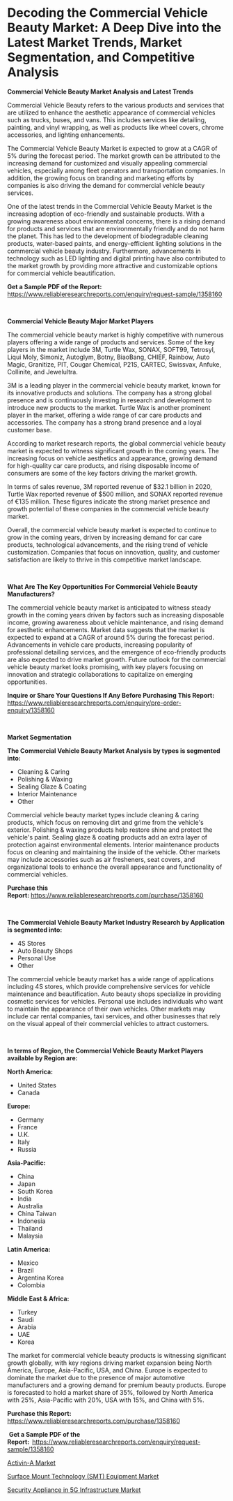 <p><h1>Decoding the Commercial Vehicle Beauty Market: A Deep Dive into the Latest Market Trends, Market Segmentation, and Competitive Analysis</h1></p><p><strong>Commercial Vehicle Beauty Market Analysis and Latest Trends</strong></p>
<p><p>Commercial Vehicle Beauty refers to the various products and services that are utilized to enhance the aesthetic appearance of commercial vehicles such as trucks, buses, and vans. This includes services like detailing, painting, and vinyl wrapping, as well as products like wheel covers, chrome accessories, and lighting enhancements.</p><p>The Commercial Vehicle Beauty Market is expected to grow at a CAGR of 5% during the forecast period. The market growth can be attributed to the increasing demand for customized and visually appealing commercial vehicles, especially among fleet operators and transportation companies. In addition, the growing focus on branding and marketing efforts by companies is also driving the demand for commercial vehicle beauty services.</p><p>One of the latest trends in the Commercial Vehicle Beauty Market is the increasing adoption of eco-friendly and sustainable products. With a growing awareness about environmental concerns, there is a rising demand for products and services that are environmentally friendly and do not harm the planet. This has led to the development of biodegradable cleaning products, water-based paints, and energy-efficient lighting solutions in the commercial vehicle beauty industry. Furthermore, advancements in technology such as LED lighting and digital printing have also contributed to the market growth by providing more attractive and customizable options for commercial vehicle beautification.</p></p>
<p><strong>Get a Sample PDF of the Report:&nbsp;</strong> <a href="https://www.reliableresearchreports.com/enquiry/request-sample/1358160">https://www.reliableresearchreports.com/enquiry/request-sample/1358160</a></p>
<p>&nbsp;</p>
<p><strong>Commercial Vehicle Beauty Major Market Players</strong></p>
<p><p>The commercial vehicle beauty market is highly competitive with numerous players offering a wide range of products and services. Some of the key players in the market include 3M, Turtle Wax, SONAX, SOFT99, Tetrosyl, Liqui Moly, Simoniz, Autoglym, Botny, BiaoBang, CHIEF, Rainbow, Auto Magic, Granitize, PIT, Cougar Chemical, P21S, CARTEC, Swissvax, Anfuke, Collinite, and Jewelultra. </p><p>3M is a leading player in the commercial vehicle beauty market, known for its innovative products and solutions. The company has a strong global presence and is continuously investing in research and development to introduce new products to the market. Turtle Wax is another prominent player in the market, offering a wide range of car care products and accessories. The company has a strong brand presence and a loyal customer base.</p><p>According to market research reports, the global commercial vehicle beauty market is expected to witness significant growth in the coming years. The increasing focus on vehicle aesthetics and appearance, growing demand for high-quality car care products, and rising disposable income of consumers are some of the key factors driving the market growth.</p><p>In terms of sales revenue, 3M reported revenue of $32.1 billion in 2020, Turtle Wax reported revenue of $500 million, and SONAX reported revenue of €135 million. These figures indicate the strong market presence and growth potential of these companies in the commercial vehicle beauty market. </p><p>Overall, the commercial vehicle beauty market is expected to continue to grow in the coming years, driven by increasing demand for car care products, technological advancements, and the rising trend of vehicle customization. Companies that focus on innovation, quality, and customer satisfaction are likely to thrive in this competitive market landscape.</p></p>
<p>&nbsp;</p>
<p><strong>What Are The Key Opportunities For Commercial Vehicle Beauty Manufacturers?</strong></p>
<p><p>The commercial vehicle beauty market is anticipated to witness steady growth in the coming years driven by factors such as increasing disposable income, growing awareness about vehicle maintenance, and rising demand for aesthetic enhancements. Market data suggests that the market is expected to expand at a CAGR of around 5% during the forecast period. Advancements in vehicle care products, increasing popularity of professional detailing services, and the emergence of eco-friendly products are also expected to drive market growth. Future outlook for the commercial vehicle beauty market looks promising, with key players focusing on innovation and strategic collaborations to capitalize on emerging opportunities.</p></p>
<p><strong>Inquire or Share Your Questions If Any Before Purchasing This Report:</strong> <a href="https://www.reliableresearchreports.com/enquiry/pre-order-enquiry/1358160">https://www.reliableresearchreports.com/enquiry/pre-order-enquiry/1358160</a></p>
<p>&nbsp;</p>
<p><strong>Market Segmentation</strong></p>
<p><strong>The Commercial Vehicle Beauty Market Analysis by types is segmented into:</strong></p>
<p><ul><li>Cleaning & Caring</li><li>Polishing & Waxing</li><li>Sealing Glaze & Coating</li><li>Interior Maintenance</li><li>Other</li></ul></p>
<p><p>Commercial vehicle beauty market types include cleaning & caring products, which focus on removing dirt and grime from the vehicle's exterior. Polishing & waxing products help restore shine and protect the vehicle's paint. Sealing glaze & coating products add an extra layer of protection against environmental elements. Interior maintenance products focus on cleaning and maintaining the inside of the vehicle. Other markets may include accessories such as air fresheners, seat covers, and organizational tools to enhance the overall appearance and functionality of commercial vehicles.</p></p>
<p><strong>Purchase this Report:&nbsp;</strong><a href="https://www.reliableresearchreports.com/purchase/1358160">https://www.reliableresearchreports.com/purchase/1358160</a></p>
<p>&nbsp;</p>
<p><strong>The Commercial Vehicle Beauty Market Industry Research by Application is segmented into:</strong></p>
<p><ul><li>4S Stores</li><li>Auto Beauty Shops</li><li>Personal Use</li><li>Other</li></ul></p>
<p><p>The commercial vehicle beauty market has a wide range of applications including 4S stores, which provide comprehensive services for vehicle maintenance and beautification. Auto beauty shops specialize in providing cosmetic services for vehicles. Personal use includes individuals who want to maintain the appearance of their own vehicles. Other markets may include car rental companies, taxi services, and other businesses that rely on the visual appeal of their commercial vehicles to attract customers.</p></p>
<p>&nbsp;</p>
<p><strong>In terms of Region, the Commercial Vehicle Beauty Market Players available by Region are:</strong></p>
<p>
    <p> <strong> North America: </strong>
        <ul>
            <li>United States</li>
            <li>Canada</li>
        </ul>
        </p> 
    <p> <strong> Europe: </strong>
        <ul>
            <li>Germany</li>
            <li>France</li>
            <li>U.K.</li>
            <li>Italy</li>
            <li>Russia</li>
        </ul>
        </p> 
    <p> <strong> Asia-Pacific: </strong>
        <ul>
            <li>China</li>
            <li>Japan</li>
            <li>South Korea</li>
            <li>India</li>
            <li>Australia</li>
            <li>China Taiwan</li>
            <li>Indonesia</li>
            <li>Thailand</li>
            <li>Malaysia</li>
        </ul>
        </p> 
    <p> <strong> Latin America: </strong>
        <ul>
            <li>Mexico</li>
            <li>Brazil</li>
            <li>Argentina Korea</li>
            <li>Colombia</li>
        </ul>
        </p> 
    <p> <strong> Middle East & Africa: </strong>
        <ul>
            <li>Turkey</li>
            <li>Saudi</li>
            <li>Arabia</li>
            <li>UAE</li>
            <li>Korea</li>
        </ul>
    </p>
    </p>
<p><p>The market for commercial vehicle beauty products is witnessing significant growth globally, with key regions driving market expansion being North America, Europe, Asia-Pacific, USA, and China. Europe is expected to dominate the market due to the presence of major automotive manufacturers and a growing demand for premium beauty products. Europe is forecasted to hold a market share of 35%, followed by North America with 25%, Asia-Pacific with 20%, USA with 15%, and China with 5%.</p></p>
<p><strong>Purchase this Report: </strong><a href="https://www.reliableresearchreports.com/purchase/1358160">https://www.reliableresearchreports.com/purchase/1358160</a></p>
<p>&nbsp;<strong>Get a Sample PDF of the Report:&nbsp;&nbsp;</strong><a href="https://www.reliableresearchreports.com/enquiry/request-sample/1358160">https://www.reliableresearchreports.com/enquiry/request-sample/1358160</a></p>
<p><strong></strong></p>
<p><p><a href="https://view.publitas.com/reportprime-1/activin-a-market-size-2023-2030-global-industrial-analysis-key-geographical-regions-market-share-top-key-players-product-types-and-forecast-research-report/">Activin-A Market</a></p><p><a href="https://view.publitas.com/reportprime-1/surface-mount-technology-smt-equipment-market-research-report-provides-critical-insights-that-can-help-shape-business-development-and-investment-strategies/">Surface Mount Technology (SMT) Equipment Market</a></p><p><a href="https://view.publitas.com/reportprime-1/global-security-appliance-in-5g-infrastructure-market-size-and-market-trends-insights-and-projections-from-2023-to-2030/">Security Appliance in 5G Infrastructure Market</a></p></p>